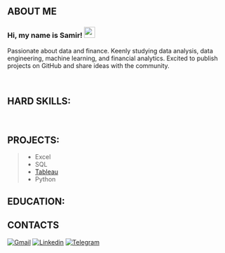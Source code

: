 ## ABOUT ME
 ### Hi, my name is Samir! <img src="https://media.giphy.com/media/hvRJCLFzcasrR4ia7z/giphy.gif" width="25px">

Passionate about data and finance. Keenly studying data analysis, data engineering, machine learning, and financial analytics. 
Excited to publish projects on GitHub and share ideas with the community.



<br />

##  HARD SKILLS:

<br />


##  PROJECTS:
> * Excel
> * SQL
> * [Tableau](https://public.tableau.com/app/profile/samirtrillioner)
> * Python

##  EDUCATION:


## CONTACTS
[![Gmail](https://img.shields.io/badge/-Gmail-090909?style=for-the-badge&logo=Gmail)](alikperov.samir.nyc@gmail.com) [![Linkedin](https://img.shields.io/badge/-Linkedin-090909?style=for-the-badge&logo=Linkedin)](https://www.linkedin.com/in/samiralikperov/) [![Telegram](https://img.shields.io/badge/-Telegram-090909?style=for-the-badge&logo=Telegram)](https://t.me/samirtrillioner)
